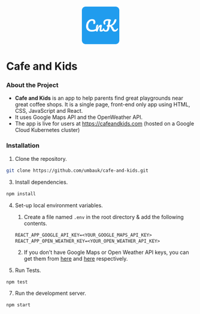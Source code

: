 <p align="center">
<img src="https://github.com/umbauk/cafe-and-kids/blob/master/public/android-chrome-512x512.png" height="100px">
</p>

# Cafe and Kids

### About the Project 

- **Cafe and Kids** is an app to help parents find great playgrounds near great coffee shops. It is a single page, front-end only app using HTML, CSS, JavaScript and React. 
- It uses Google Maps API and the OpenWeather API. 
- The app is live for users at https://cafeandkids.com (hosted on a Google Cloud Kubernetes cluster)

### Installation 

1. Clone the repository.

```bash
git clone https://github.com/umbauk/cafe-and-kids.git
```    

3. Install dependencies.

```bash
npm install
```

4. Set-up local environment variables.
	1. Create a file named `.env` in the root directory & add the following contents.
	
	```text
  	REACT_APP_GOOGLE_API_KEY=<YOUR_GOOGLE_MAPS_API_KEY>
 	REACT_APP_OPEN_WEATHER_KEY=<YOUR_OPEN_WEATHER_API_KEY>
	```
	2. If you don't have Google Maps or Open Weather API keys, you can get them from [here](https://developers.google.com/maps/documentation/javascript/get-api-key) and [here](https://openweathermap.org/appid) respectively. 

6. Run Tests.

```bash
npm test
```

7. Run the development server.

```bash
npm start
```
